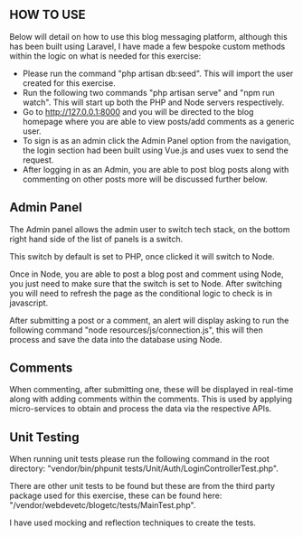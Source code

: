 ## HOW TO USE

Below will detail on how to use this blog messaging platform, although this has been built using Laravel, I have made a few bespoke custom methods within the logic on what is needed for this exercise:

- Please run the command "php artisan db:seed". This will import the user created for this exercise.
- Run the following two commands "php artisan serve" and "npm run watch". This will start up both the PHP and Node servers respectively.
- Go to http://127.0.0.1:8000 and you will be directed to the blog homepage where you are able to view posts/add comments as a generic user.
- To sign is as an admin click the Admin Panel option from the navigation, the login section had been built using Vue.js and uses vuex to send the request.
- After logging in as an Admin, you are able to post blog posts along with commenting on other posts more will be discussed further below.


## Admin Panel

The Admin panel allows the admin user to switch tech stack, on the bottom right hand side of the list of panels is a switch. 

This switch by default is set to PHP, once clicked it will switch to Node. 

Once in Node, you are able to post a blog post and comment using Node, you just need to make sure that the switch is set to Node. After switching you will need to refresh the page as the conditional logic to check is in javascript.

After submitting a post or a comment, an alert will display asking to run the following command "node resources/js/connection.js", this will then process and save the data into the database using Node.


## Comments

When commenting, after submitting one, these will be displayed in real-time along with adding comments within the comments. This is used by applying micro-services to obtain and process the data via the respective APIs.

## Unit Testing

When running unit tests please run the following command in the root directory: "vendor/bin/phpunit tests/Unit/Auth/LoginControllerTest.php".

There are other unit tests to be found but these are from the third party package used for this exercise, these can be found here: "/vendor/webdevetc/blogetc/tests/MainTest.php".

I have used mocking and reflection techniques to create the tests. 